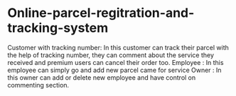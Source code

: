 # Online-parcel-regitration-and-tracking-system
Customer with tracking number: In this customer can track their parcel with the help of tracking number, they can comment about the service they received and premium users can cancel their order too.
Employee : In this employee can simply go and add new parcel came for service
Owner : In this owner can add or delete new employee and have control on commenting section.
